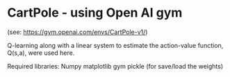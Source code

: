 # CartPole - using Open AI gym 

(see: https://gym.openai.com/envs/CartPole-v1/)

Q-learning along with a linear system to estimate the action-value function, Q(s,a), were used here. 

Required libraries:
Numpy 
matplotlib
gym 
pickle (for save/load the weights)


